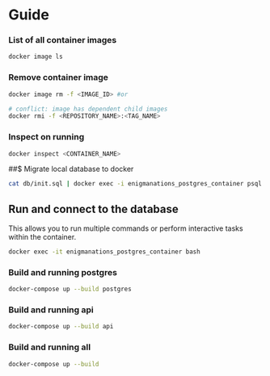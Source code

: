 # Guide

### List of all container images

```sh
docker image ls
```

### Remove container image

```sh
docker image rm -f <IMAGE_ID> #or

# conflict: image has dependent child images
docker rmi -f <REPOSITORY_NAME>:<TAG_NAME>
```

### Inspect on running

```sh
docker inspect <CONTAINER_NAME>
```

##$ Migrate local database to docker

```sh
cat db/init.sql | docker exec -i enigmanations_postgres_container psql -h localhost -p 5432 -U postgres -d eniqlo-store
```

## Run and connect to the database

This allows you to run multiple commands or perform interactive tasks within the container.

```sh
docker exec -it enigmanations_postgres_container bash
```

### Build and running postgres

```sh
docker-compose up --build postgres
```

### Build and running api

```sh
docker-compose up --build api
```

### Build and running all

```sh
docker-compose up --build
```

